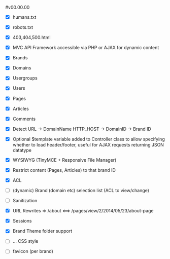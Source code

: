 #v00.00.00
 - [x] humans.txt
 - [x] robots.txt
 - [x] 403,404,500.html
 - [x] MVC API Framework accessible via PHP or AJAX for dynamic content
 - [x] Brands
 - [x] Domains
 - [x] Usergroups
 - [x] Users
 - [x] Pages
 - [x] Articles
 - [x] Comments
 - [x] Detect URL -> DomainName HTTP_HOST -> DomainID -> Brand ID
 - [x] Optional $template variable added to Controller class to allow specifying whether to load header/footer, useful for AJAX requests returning JSON datatype
 
 - [x] WYSIWYG (TinyMCE + Responsive File Manager)
 - [x] Restrict content (Pages, Articles) to that brand ID
 - [x] ACL
 - [ ] (dynamic) Brand (domain etc) selection list (ACL to view/change)
 - [ ] Sanitization
 - [x] URL Rewrites => /about <==> /pages/view/2/2014/05/23/about-page
 - [x] Sessions 
 - [x] Brand Theme folder support

 - [ ] ... CSS style
 - [ ] favicon (per brand) 
 
 
 